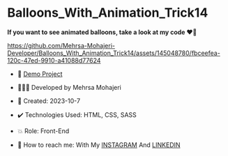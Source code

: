 # Balloons_With_Animation_Trick14

**If you want to see animated balloons, take a look at my code ♥️🎈**

https://github.com/Mehrsa-Mohajeri-Developer/Balloons_With_Animation_Trick14/assets/145048780/fbceefea-120c-47ed-9910-a41088d77624

- 🔗 [Demo Project](https://mehrsa-mohajeri-developer.github.io/Balloons_With_Animation_Trick14/)
  
- 👩🏻‍💻 Developed by Mehrsa Mohajeri

- 📆 Created: 2023-10-7

- ✔️ Technologies Used: HTML, CSS, SASS

- 💥 Role: Front-End

- 📲 How to reach me: With My [INSTAGRAM](https://www.instagram.com/mehrsa_mohajeri_developer) And [LINKEDIN](https://www.linkedin.com/in/mehrsa-mohajeri-developer)
